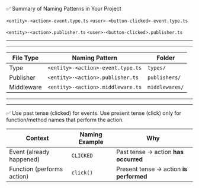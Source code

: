 ✅ Summary of Naming Patterns in Your Project

`<entity>-<action>-event.type.ts`
`<user>-<button-clicked>-event.type.ts`

`<entity>-<action>.publisher.ts`
`<user>-<button-clicked>.publisher.ts`

---

---

| File Type  | Naming Pattern                    | Folder         |
| ---------- | --------------------------------- | -------------- |
| Type       | `<entity>-<action>-event.type.ts` | `types/`       |
| Publisher  | `<entity>-<action>.publisher.ts`  | `publishers/`  |
| Middleware | `<entity>-<action>.middleware.ts` | `middlewares/` |

---

---

✅ Use past tense (clicked) for events. Use present tense (click) only for function/method names that perform the action.

| Context                    | Naming Example | Why                                     |
| -------------------------- | -------------- | --------------------------------------- |
| Event (already happened)   | `CLICKED`      | Past tense → action **has occurred**    |
| Function (performs action) | `click()`      | Present tense → action **is performed** |
